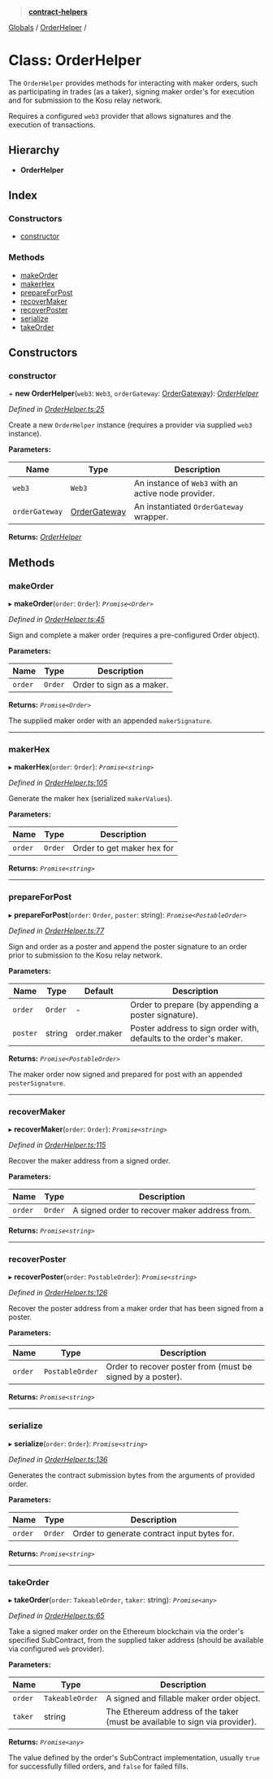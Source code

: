 > **[contract-helpers](../README.md)**

[Globals](../globals.md) / [OrderHelper](orderhelper.md) /

# Class: OrderHelper

The `OrderHelper` provides methods for interacting with maker orders, such as
participating in trades (as a taker), signing maker order's for execution and
for submission to the Kosu relay network.

Requires a configured `web3` provider that allows signatures and the execution
of transactions.

## Hierarchy

-   **OrderHelper**

## Index

### Constructors

-   [constructor](orderhelper.md#constructor)

### Methods

-   [makeOrder](orderhelper.md#makeorder)
-   [makerHex](orderhelper.md#makerhex)
-   [prepareForPost](orderhelper.md#prepareforpost)
-   [recoverMaker](orderhelper.md#recovermaker)
-   [recoverPoster](orderhelper.md#recoverposter)
-   [serialize](orderhelper.md#serialize)
-   [takeOrder](orderhelper.md#takeorder)

## Constructors

### constructor

\+ **new OrderHelper**(`web3`: `Web3`, `orderGateway`: [OrderGateway](ordergateway.md)): _[OrderHelper](orderhelper.md)_

_Defined in [OrderHelper.ts:25](https://github.com/ParadigmFoundation/kosu-monorepo/blob/924d628e/packages/kosu-contract-helpers/src/OrderHelper.ts#L25)_

Create a new `OrderHelper` instance (requires a provider via supplied `web3`
instance).

**Parameters:**

| Name           | Type                            | Description                                         |
| -------------- | ------------------------------- | --------------------------------------------------- |
| `web3`         | `Web3`                          | An instance of `Web3` with an active node provider. |
| `orderGateway` | [OrderGateway](ordergateway.md) | An instantiated `OrderGateway` wrapper.             |

**Returns:** _[OrderHelper](orderhelper.md)_

## Methods

### makeOrder

▸ **makeOrder**(`order`: `Order`): _`Promise<Order>`_

_Defined in [OrderHelper.ts:45](https://github.com/ParadigmFoundation/kosu-monorepo/blob/924d628e/packages/kosu-contract-helpers/src/OrderHelper.ts#L45)_

Sign and complete a maker order (requires a pre-configured Order object).

**Parameters:**

| Name    | Type    | Description               |
| ------- | ------- | ------------------------- |
| `order` | `Order` | Order to sign as a maker. |

**Returns:** _`Promise<Order>`_

The supplied maker order with an appended `makerSignature`.

---

### makerHex

▸ **makerHex**(`order`: `Order`): _`Promise<string>`_

_Defined in [OrderHelper.ts:105](https://github.com/ParadigmFoundation/kosu-monorepo/blob/924d628e/packages/kosu-contract-helpers/src/OrderHelper.ts#L105)_

Generate the maker hex (serialized `makerValues`).

**Parameters:**

| Name    | Type    | Description                |
| ------- | ------- | -------------------------- |
| `order` | `Order` | Order to get maker hex for |

**Returns:** _`Promise<string>`_

---

### prepareForPost

▸ **prepareForPost**(`order`: `Order`, `poster`: string): _`Promise<PostableOrder>`_

_Defined in [OrderHelper.ts:77](https://github.com/ParadigmFoundation/kosu-monorepo/blob/924d628e/packages/kosu-contract-helpers/src/OrderHelper.ts#L77)_

Sign and order as a poster and append the poster signature to an order
prior to submission to the Kosu relay network.

**Parameters:**

| Name     | Type    | Default     | Description                                                       |
| -------- | ------- | ----------- | ----------------------------------------------------------------- |
| `order`  | `Order` | -           | Order to prepare (by appending a poster signature).               |
| `poster` | string  | order.maker | Poster address to sign order with, defaults to the order's maker. |

**Returns:** _`Promise<PostableOrder>`_

The maker order now signed and prepared for post with an appended `posterSignature`.

---

### recoverMaker

▸ **recoverMaker**(`order`: `Order`): _`Promise<string>`_

_Defined in [OrderHelper.ts:115](https://github.com/ParadigmFoundation/kosu-monorepo/blob/924d628e/packages/kosu-contract-helpers/src/OrderHelper.ts#L115)_

Recover the maker address from a signed order.

**Parameters:**

| Name    | Type    | Description                                   |
| ------- | ------- | --------------------------------------------- |
| `order` | `Order` | A signed order to recover maker address from. |

**Returns:** _`Promise<string>`_

---

### recoverPoster

▸ **recoverPoster**(`order`: `PostableOrder`): _`Promise<string>`_

_Defined in [OrderHelper.ts:126](https://github.com/ParadigmFoundation/kosu-monorepo/blob/924d628e/packages/kosu-contract-helpers/src/OrderHelper.ts#L126)_

Recover the poster address from a maker order that has been signed from a
poster.

**Parameters:**

| Name    | Type            | Description                                                |
| ------- | --------------- | ---------------------------------------------------------- |
| `order` | `PostableOrder` | Order to recover poster from (must be signed by a poster). |

**Returns:** _`Promise<string>`_

---

### serialize

▸ **serialize**(`order`: `Order`): _`Promise<string>`_

_Defined in [OrderHelper.ts:136](https://github.com/ParadigmFoundation/kosu-monorepo/blob/924d628e/packages/kosu-contract-helpers/src/OrderHelper.ts#L136)_

Generates the contract submission bytes from the arguments of provided order.

**Parameters:**

| Name    | Type    | Description                                 |
| ------- | ------- | ------------------------------------------- |
| `order` | `Order` | Order to generate contract input bytes for. |

**Returns:** _`Promise<string>`_

---

### takeOrder

▸ **takeOrder**(`order`: `TakeableOrder`, `taker`: string): _`Promise<any>`_

_Defined in [OrderHelper.ts:65](https://github.com/ParadigmFoundation/kosu-monorepo/blob/924d628e/packages/kosu-contract-helpers/src/OrderHelper.ts#L65)_

Take a signed maker order on the Ethereum blockchain via the order's
specified SubContract, from the supplied taker address (should be available
via configured `web` provider).

**Parameters:**

| Name    | Type            | Description                                                                 |
| ------- | --------------- | --------------------------------------------------------------------------- |
| `order` | `TakeableOrder` | A signed and fillable maker order object.                                   |
| `taker` | string          | The Ethereum address of the taker (must be available to sign via provider). |

**Returns:** _`Promise<any>`_

The value defined by the order's SubContract implementation, usually `true`
for successfully filled orders, and `false` for failed fills.
